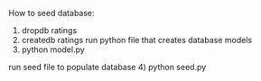 How to seed database:

1) dropdb ratings
2) createdb ratings
run python file that creates database models
3) python model.py

run seed file to populate database
4) python seed.py